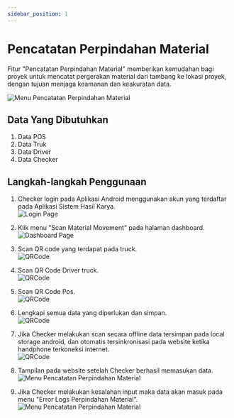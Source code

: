```yaml
---
sidebar_position: 1
---
```


# Pencatatan Perpindahan Material

Fitur "Pencatatan Perpindahan Material" memberikan kemudahan bagi proyek untuk mencatat pergerakan material dari tambang ke lokasi proyek, dengan tujuan menjaga keamanan dan keakuratan data.

![Menu Pencatatan Perpindahan Material](../assets/pencatatan-perpindahan-material/banner.png)

## Data Yang Dibutuhkan
1. Data POS 
2. Data Truk 
3. Data Driver
4. Data Checker

## Langkah-langkah Penggunaan

1. Checker login pada Aplikasi Android menggunakan akun yang terdaftar pada Aplikasi Sistem Hasil Karya.  
![Login Page](../assets/pencatatan-perpindahan-material/login.jpg)

2. Klik menu "Scan Material Movement" pada halaman dashboard.                                                                  
![Dashboard Page](../assets/pencatatan-perpindahan-material/dashboard.jpg)

4. Scan QR code yang terdapat pada truck.                  
![QRCode](../assets/pencatatan-perpindahan-material/scan-truck.jpg)

5. Scan QR Code Driver truck.             
![QRCode](../assets/pencatatan-perpindahan-material/scan-driver.jpg)

6. Scan QR Code Pos.                
![QRCode](../assets/pencatatan-perpindahan-material/scan-pos.jpg)

7. Lengkapi semua data yang diperlukan dan simpan.                 
![QRCode](../assets/pencatatan-perpindahan-material/isi-data.jpg)

8. Jika Checker melakukan scan secara offline data tersimpan pada local storage android, dan otomatis tersinkronisasi pada website ketika handphone terkoneksi internet.         
![QRCode](../assets/pencatatan-perpindahan-material/data-disimpan.jpg)

9. Tampilan pada website setelah Checker berhasil memasukan data.   
![Menu Pencatatan Perpindahan Material](../assets/pencatatan-perpindahan-material/data.png)

10. Jika Checker melakukan kesalahan input maka data akan masuk pada menu "Error Logs Perpindahan Material".
![Menu Pencatatan Perpindahan Material](../assets/pencatatan-perpindahan-material/eror-log.png)
